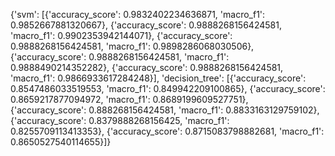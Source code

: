 {'svm': [{'accuracy_score': 0.9832402234636871, 'macro_f1': 0.9852667881320667}, {'accuracy_score': 0.9888268156424581, 'macro_f1': 0.9902353942144071}, {'accuracy_score': 0.9888268156424581, 'macro_f1': 0.9898286068030506}, {'accuracy_score': 0.9888268156424581, 'macro_f1': 0.9888490214352282}, {'accuracy_score': 0.9888268156424581, 'macro_f1': 0.9866933617284248}], 'decision_tree': [{'accuracy_score': 0.8547486033519553, 'macro_f1': 0.849942209100865}, {'accuracy_score': 0.8659217877094972, 'macro_f1': 0.8689199609527751}, {'accuracy_score': 0.888268156424581, 'macro_f1': 0.8833163129759102}, {'accuracy_score': 0.8379888268156425, 'macro_f1': 0.8255709113413353}, {'accuracy_score': 0.8715083798882681, 'macro_f1': 0.8650527540114655}]}